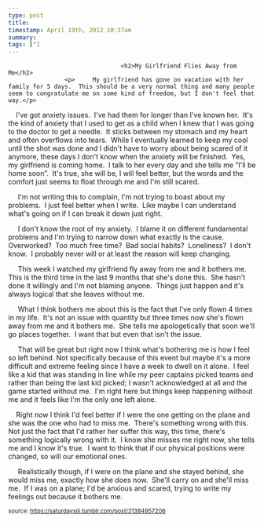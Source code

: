 ```yaml
---
type: post
title: 
timestamp: April 19th, 2012 10:37am
summary: 
tags: ["]
---
```


                
                
                                    <h2>My Girlfriend Flies Away from Me</h2>
                    <p>     My girlfriend has gone on vacation with her family for 5 days.  This should be a very normal thing and many people seem to congratulate me on some kind of freedom, but I don't feel that way.</p>
<p>    I've got anxiety issues.  I've had them for longer than I've known her.  It's the kind of anxiety that I used to get as a child when I knew that I was going to the doctor to get a needle.  It sticks between my stomach and my heart and often overflows into tears.  While I eventually learned to keep my cool until the shot was done and I didn't have to worry about being scared of it anymore, these days I don't know when the anxiety will be finished.  Yes, my girlfriend is coming home.  I talk to her every day and she tells me &ldquo;I'll be home soon&rdquo;.  It's true, she will be, I will feel better, but the words and the comfort just seems to float through me and I'm still scared. </p>
<p>     I'm not writing this to complain, I'm not trying to boast about my problems.  I just feel better when I write.  Like maybe I can understand what's going on if I can break it down just right.</p>
<p>     I don't know the root of my anxiety.  I blame it on different fundamental problems and I'm trying to narrow down what exactly is the cause.  Overworked?  Too much free time?  Bad social habits?  Loneliness?  I don't know.  I probably never will or at least the reason will keep changing.</p>
<p>     This week I watched my girlfriend fly away from me and it bothers me.  This is the third time in the last 9 months that she's done this.  She hasn't done it willingly and I'm not blaming anyone.  Things just happen and it's always logical that she leaves without me. </p>
<p>     What I think bothers me about this is the fact that I've only flown 4 times in my life.  It's not an issue with quantity but three times now she's flown away from me and it bothers me.  She tells me apologetically that soon we'll go places together.  I want that but even that isn't the issue.</p>
<p>     That will be great but right now I think what's bothering me is how I feel so left behind. Not specifically because of this event but maybe it's a more difficult and extreme feeling since I have a week to dwell on it alone.  I feel like a kid that was standing in line while my peer captains picked teams and rather than being the last kid picked; I wasn't acknowledged at all and the game started without me.  I'm right here but things keep happening without me and it feels like I'm the only one left alone.</p>
<p>    Right now I think I'd feel better if I were the one getting on the plane and she was the one who had to miss me.  There's something wrong with this.  Not just the fact that I'd rather her suffer this way, this time, there's something logically wrong with it.  I know she misses me right now, she tells me and I know it's true.  I want to think that if our physical positions were changed, so will our emotional ones.</p>
<p>     Realistically though, if I were on the plane and she stayed behind, she would miss me, exactly how she does now.  She'll carry on and she'll miss me.  If I was on a plane; I'd be anxious and scared, trying to write my feelings out because it bothers me.</p>
                
                
                
                
                
                
                                
<small>source: https://saturdayxiii.tumblr.com/post/21384957206</small>